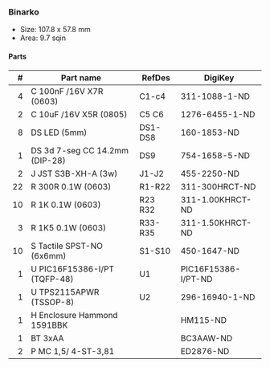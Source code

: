 ### Binarko ###

* Size: 107.8 x 57.8 mm
* Area: 9.7 sqin


#### Parts ####

|  # | Part name                        | RefDes  | DigiKey                    |
|---:|----------------------------------|---------|----------------------------|
|  4 | C 100nF /16V X7R (0603)          | C1-c4   | 311-1088-1-ND              |
|  2 | C 10uF /16V X5R (0805)           | C5 C6   | 1276-6455-1-ND             |
|  8 | DS LED (5mm)                     | DS1-DS8 | 160-1853-ND                |
|  1 | DS 3d 7-seg CC 14.2mm (DIP-28)   | DS9     | 754-1658-5-ND              |
|  2 | J JST S3B-XH-A (3w)              | J1-J2   | 455-2250-ND                |
| 22 | R 300R 0.1W (0603)               | R1-R22  | 311-300HRCT-ND             |
| 10 | R 1K 0.1W (0603)                 | R23 R32 | 311-1.00KHRCT-ND           |
|  3 | R 1K5 0.1W (0603)                | R33-R35 | 311-1.50KHRCT-ND           |
| 10 | S Tactile SPST-NO (6x6mm)        | S1-S10  | 450-1647-ND                |
|  1 | U PIC16F15386-I/PT (TQFP-48)     | U1      | PIC16F15386-I/PT-ND        |
|  1 | U TPS2115APWR (TSSOP-8)          | U2      | 296-16940-1-ND             |
|  1 | H Enclosure Hammond 1591BBK      |         | HM115-ND                   |
|  1 | BT 3xAA                          |         | BC3AAW-ND                  |
|  2 | P MC 1,5/ 4-ST-3,81              |         | ED2876-ND                  |
